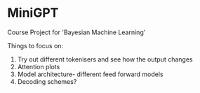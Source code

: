 # MiniGPT
Course Project for 'Bayesian Machine Learning'

Things to focus on:
1. Try out different tokenisers and see how the output changes
2. Attention plots
3. Model architecture- different feed forward models
4. Decoding schemes?
